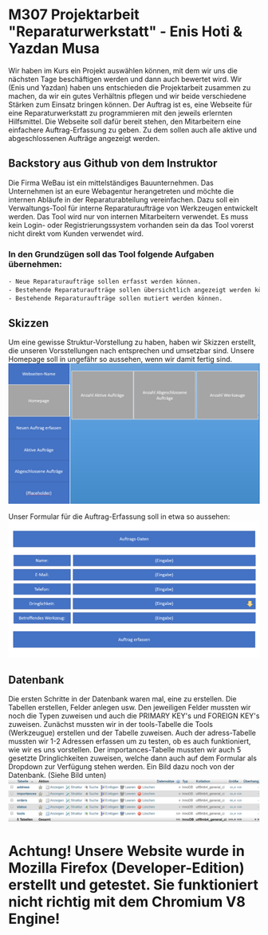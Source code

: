 # M307 Projektarbeit "Reparaturwerkstatt" - Enis Hoti & Yazdan Musa
Wir haben im Kurs ein Projekt auswählen können, mit dem wir uns die nächsten Tage beschäftigen werden und dann auch bewertet wird. Wir (Enis und Yazdan) haben uns entschieden die Projektarbeit zusammen zu machen, da wir ein gutes Verhältnis pflegen und wir beide verschiedene Stärken zum Einsatz bringen können.
Der Auftrag ist es, eine Webseite für eine Reparaturwerkstatt zu programmieren mit den jeweils erlernten Hilfsmittel. Die Webseite soll dafür bereit stehen, den Mitarbeitern eine einfachere Auftrag-Erfassung zu geben. Zu dem sollen auch alle aktive und abgeschlossenen Aufträge angezeigt werden.


## Backstory aus Github von dem Instruktor

Die Firma WeBau ist ein mittelständiges Bauunternehmen. Das Unternehmen ist an eure Webagentur herangetreten und möchte die internen Abläufe in der Reparaturabteilung vereinfachen. Dazu soll ein Verwaltungs-Tool für interne Reparaturaufträge von Werkzeugen entwickelt werden. Das Tool wird nur von internen Mitarbeitern verwendet. Es muss kein Login- oder Registrierungssystem vorhanden sein da das Tool vorerst nicht direkt vom Kunden verwendet wird.

### In den Grundzügen soll das Tool folgende Aufgaben übernehmen:
```bash
- Neue Reparaturaufträge sollen erfasst werden können.
- Bestehende Reparaturaufträge sollen übersichtlich angezeigt werden können.
- Bestehende Reparaturaufträge sollen mutiert werden können.
```
## Skizzen
Um eine gewisse Struktur-Vorstellung zu haben, haben wir Skizzen erstellt, die unseren Vorsstellungen nach entsprechen und umsetzbar sind.
Unsere Homepage soll in ungefähr so aussehen, wenn wir damit fertig sind.
![alt text](https://github.com/Zayden16/uk307-ehym/blob/master/documentation/Homepage.PNG "Logo Title Text 1")

Unser Formular für die Auftrag-Erfassung soll in etwa so aussehen:
![alt text](https://raw.githubusercontent.com/Zayden16/uk307-ehym/master/documentation/Formular.PNG "Logo Title Text 1")

## Datenbank
Die ersten Schritte in der Datenbank waren mal, eine zu erstellen. Die Tabellen erstellen, Felder anlegen usw. Den jeweiligen Felder mussten wir noch die Typen zuweisen und auch die PRIMARY KEY's und FOREIGN KEY's zuweisen. 
Zunächst mussten wir in der tools-Tabelle die Tools (Werkzeugue) erstellen und der Tabelle zuweisen.
Auch der adress-Tabelle mussten wir 1-2 Adressen erfassen um zu testen, ob es auch funktioniert, wie wir es uns vorstellen.
Der importances-Tabelle mussten wir auch 5 gesetzte Dringlichkeiten zuweisen, welche dann auch auf dem Formular als Dropdown zur Verfügung stehen werden. Ein Bild dazu noch von der Datenbank. (Siehe Bild unten)
![alt text](https://github.com/Zayden16/uk307-ehym/blob/master/documentation/Struktur.PNG "Logo Title Text 1")


# Achtung! Unsere Website wurde in Mozilla Firefox (Developer-Edition) erstellt und getestet. Sie funktioniert nicht richtig mit dem Chromium V8 Engine!

